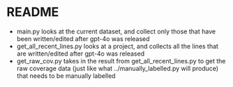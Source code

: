 # README
- main.py looks at the current dataset, and collect only those that have been written/edited after gpt-4o was released
- get_all_recent_lines.py looks at a project, and collects all the lines that are written/edited after gpt-4o was released
- get_raw_cov.py takes in the result from get_all_recent_lines.py to get the raw coverage data (just like what ../manually_labelled.py will produce) that needs to be manually labelled

